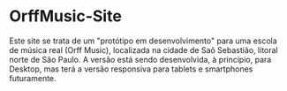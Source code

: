 # OrffMusic-Site

Este site se trata de um "protótipo em desenvolvimento" para uma escola de música real (Orff Music), localizada na cidade de Saõ Sebastião, litoral norte de São Paulo.
A versão está sendo desenvolvida, à princípio, para Desktop, mas terá a versão responsiva para tablets e smartphones futuramente.
